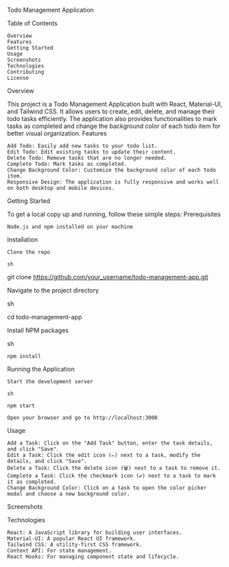 Todo Management Application

Table of Contents

    Overview
    Features
    Getting Started
    Usage
    Screenshots
    Technologies
    Contributing
    License

Overview

This project is a Todo Management Application built with React, Material-UI, and Tailwind CSS. It allows users to create, edit, delete, and manage their todo tasks efficiently. The application also provides functionalities to mark tasks as completed and change the background color of each todo item for better visual organization.
Features

    Add Todo: Easily add new tasks to your todo list.
    Edit Todo: Edit existing tasks to update their content.
    Delete Todo: Remove tasks that are no longer needed.
    Complete Todo: Mark tasks as completed.
    Change Background Color: Customize the background color of each todo item.
    Responsive Design: The application is fully responsive and works well on both desktop and mobile devices.

Getting Started

To get a local copy up and running, follow these simple steps:
Prerequisites

    Node.js and npm installed on your machine

Installation

    Clone the repo

    sh

git clone https://github.com/your_username/todo-management-app.git

Navigate to the project directory

sh

cd todo-management-app

Install NPM packages

sh

    npm install

Running the Application

    Start the development server

    sh

    npm start

    Open your browser and go to http://localhost:3000

Usage

    Add a Task: Click on the "Add Task" button, enter the task details, and click "Save".
    Edit a Task: Click the edit icon (✏️) next to a task, modify the details, and click "Save".
    Delete a Task: Click the delete icon (🗑️) next to a task to remove it.
    Complete a Task: Click the checkmark icon (✔️) next to a task to mark it as completed.
    Change Background Color: Click on a task to open the color picker modal and choose a new background color.

Screenshots



Technologies

    React: A JavaScript library for building user interfaces.
    Material-UI: A popular React UI framework.
    Tailwind CSS: A utility-first CSS framework.
    Context API: For state management.
    React Hooks: For managing component state and lifecycle.
